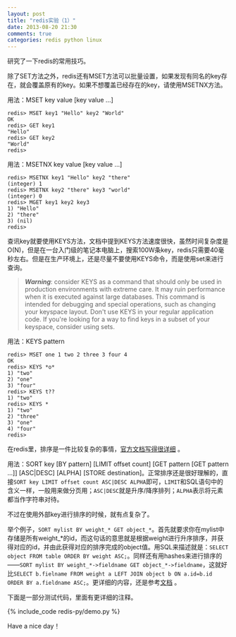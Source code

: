 ```yaml
---
layout: post
title: "redis实验（1）"
date: 2013-08-20 21:30
comments: true
categories: redis python linux
---
```

研究了一下redis的常用技巧。

除了SET方法之外，redis还有MSET方法可以批量设置，如果发现有同名的key存在，就会覆盖原有的key。如果不想覆盖已经存在的key，请使用MSETNX方法。

用法：MSET key value [key value ...]  
```
redis> MSET key1 "Hello" key2 "World"
OK
redis> GET key1
"Hello"
redis> GET key2
"World"
redis> 
```

用法：MSETNX key value [key value ...]  
```
redis> MSETNX key1 "Hello" key2 "there"
(integer) 1
redis> MSETNX key2 "there" key3 "world"
(integer) 0
redis> MGET key1 key2 key3
1) "Hello"
2) "there"
3) (nil)
redis> 
```

<!-- more -->

查讯key就要使用KEYS方法，文档中提到KEYS方法速度很快，虽然时间复杂度是O(N)，但是在一台入门级的笔记本电脑上，搜索100W条key，redis只需要40毫秒左右。但是在生产环境上，还是尽量不要使用KEYS命令，而是使用set来进行查询。

> ***Warning***: consider KEYS as a command that should only be used in production environments with extreme care. It may ruin performance when it is executed against large databases. This command is intended for debugging and special operations, such as changing your keyspace layout. Don't use KEYS in your regular application code. If you're looking for a way to find keys in a subset of your keyspace, consider using sets.

用法：KEYS pattern   
```
redis> MSET one 1 two 2 three 3 four 4
OK
redis> KEYS *o*
1) "two"
2) "one"
3) "four"
redis> KEYS t??
1) "two"
redis> KEYS *
1) "two"
2) "three"
3) "one"
4) "four"
redis> 
```

在redis里，排序是一件比较复杂的事情，[官方文档写得很详细](http://redis.io/commands/sort) 。

用法：SORT key [BY pattern] [LIMIT offset count] [GET pattern [GET pattern ...]] [ASC|DESC] [ALPHA] [STORE destination]。正常排序还是很好理解的，直接`SORT key LIMIT offset count ASC|DESC ALPHA`即可，`LIMIT`和SQL语句中的含义一样，一般用来做分页用；`ASC|DESC`就是升序/降序排列；`ALPHA`表示将元素都当作字符串对待。

不过在使用外部key进行排序的时候，就有点复杂了。

举个例子，`SORT mylist BY weight_* GET object_*`。首先就要求你在mylist中存储是所有weight_*的id，而这句话的意思就是根据weight进行升序排序，并获得对应的id，并由此获得对应的排序完成的object值。用SQL来描述就是：`SELECT object FROM table ORDER BY weight ASC;`。同样还有用hashes来进行排序的——`SORT mylist BY weight_*->fieldname GET object_*->fieldname`，这就好比`SELECT b.fielname FROM weight a LEFT JOIN object b ON a.id=b.id ORDER BY a.fieldname ASC;`。更详细的内容，还是参考[文档](http://redis.io/commands/sort) 。

下面是一部分测试代码，里面有更详细的注释。

{% include_code redis-py/demo.py %}

Have a nice day！